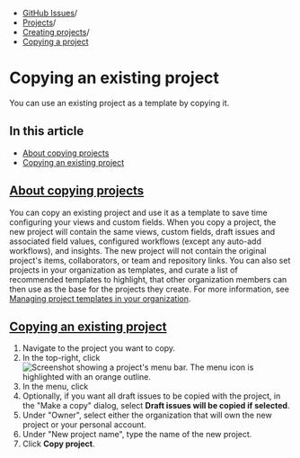   * [GitHub Issues](https://docs.github.com/en/issues "GitHub Issues")/
  * [Projects](https://docs.github.com/en/issues/planning-and-tracking-with-projects "Projects")/
  * [Creating projects](https://docs.github.com/en/issues/planning-and-tracking-with-projects/creating-projects "Creating projects")/
  * [Copying a project](https://docs.github.com/en/issues/planning-and-tracking-with-projects/creating-projects/copying-an-existing-project "Copying a project")


# Copying an existing project
You can use an existing project as a template by copying it.
## In this article
  * [About copying projects](https://docs.github.com/en/issues/planning-and-tracking-with-projects/creating-projects/copying-an-existing-project#about-copying-projects)
  * [Copying an existing project](https://docs.github.com/en/issues/planning-and-tracking-with-projects/creating-projects/copying-an-existing-project#copying-an-existing-project)


## [About copying projects](https://docs.github.com/en/issues/planning-and-tracking-with-projects/creating-projects/copying-an-existing-project#about-copying-projects)
You can copy an existing project and use it as a template to save time configuring your views and custom fields.
When you copy a project, the new project will contain the same views, custom fields, draft issues and associated field values, configured workflows (except any auto-add workflows), and insights. The new project will not contain the original project's items, collaborators, or team and repository links.
You can also set projects in your organization as templates, and curate a list of recommended templates to highlight, that other organization members can then use as the base for the projects they create. For more information, see [Managing project templates in your organization](https://docs.github.com/en/issues/planning-and-tracking-with-projects/managing-your-project/managing-project-templates-in-your-organization).
## [Copying an existing project](https://docs.github.com/en/issues/planning-and-tracking-with-projects/creating-projects/copying-an-existing-project#copying-an-existing-project)
  1. Navigate to the project you want to copy.
  2. In the top-right, click 
![Screenshot showing a project's menu bar. The menu icon is highlighted with an orange outline.](https://docs.github.com/assets/cb-789/images/help/projects-v2/open-menu.png)
  3. In the menu, click 
  4. Optionally, if you want all draft issues to be copied with the project, in the "Make a copy" dialog, select **Draft issues will be copied if selected**.
  5. Under "Owner", select either the organization that will own the new project or your personal account.
  6. Under "New project name", type the name of the new project.
  7. Click **Copy project**.


